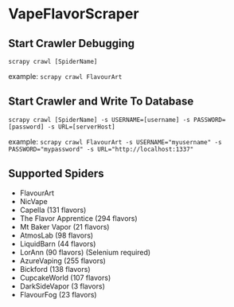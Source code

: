 # VapeFlavorScraper

## Start Crawler Debugging

`scrapy crawl [SpiderName]`

example: `scrapy crawl FlavourArt`

## Start Crawler and Write To Database

`scrapy crawl [SpiderName] -s USERNAME=[username] -s PASSWORD=[password] -s URL=[serverHost]`

example: `scrapy crawl FlavourArt -s USERNAME="myusername" -s PASSWORD="mypassword" -s URL="http://localhost:1337"`

## Supported Spiders

  * FlavourArt
  * NicVape
  * Capella (131 flavors)
  * The Flavor Apprentice (294 flavors)
  * Mt Baker Vapor (21 flavors)
  * AtmosLab (98 flavors)
  * LiquidBarn (44 flavors)
  * LorAnn (90 flavors) (Selenium required)
  * AzureVaping (255 flavors)
  * Bickford (138 flavors)
  * CupcakeWorld (107 flavors)
  * DarkSideVapor (3 flavors)
  * FlavourFog (23 flavors)
